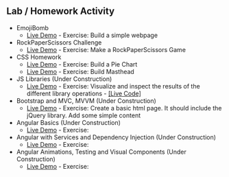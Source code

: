## Lab / Homework Activity
*  EmojiBomb
    - [Live Demo](https://emojibombstories.netlify.com/) -  Exercise: Build a simple webpage
*  RockPaperScissors Challenge
    - [Live Demo](https://rockpaperscissorschallenge.netlify.com/) -  Exercise: Make a RockPaperScissors Game
*  CSS Homework
    - [Live Demo](https://piechart.netlify.com/) -  Exercise: Build a Pie Chart
    - [Live Demo](https://mastheadcss.netlify.com) - Exercise: Build Masthead
* JS Libraries (Under Construction)
    - [Live Demo](https://jslibraries.netlify.com/) - Exercise: Visualize and inspect the results of the different library operations - [[Live Code]](https://bitbucket.org/itsjustnae/jslibraries-lab2/src/master/)
* Bootstrap and MVC, MVVM (Under Construction)
    - [Live Demo](https://bootstraphw.netlify.com/) - Exercise: Create a basic html page. It should include the jQuery library. Add some simple content
* Angular Basics (Under Construction)
    - [Live Demo]() - Exercise: 
* Angular with Services and Dependency Injection (Under Construction)
    - [Live Demo]() - Exercise: 
* Angular Animations, Testing and Visual Components (Under Construction)
    - [Live Demo]() - Exercise:
